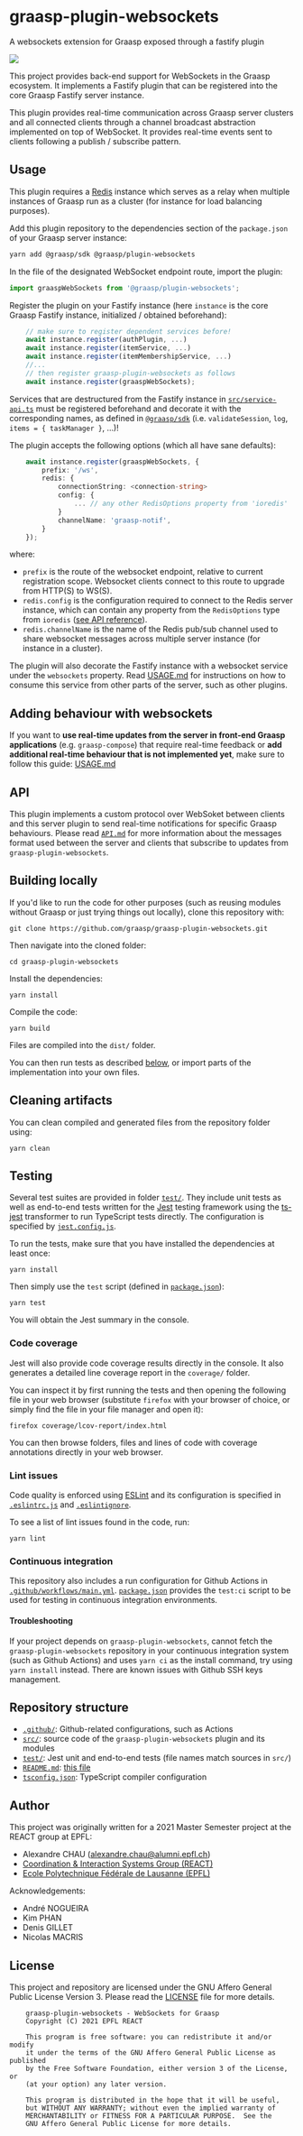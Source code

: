 # graasp-plugin-websockets

A websockets extension for Graasp exposed through a fastify plugin

![](https://img.shields.io/github/actions/workflow/status/graasp/graasp-plugin-websockets/main.yml?branch=main)

This project provides back-end support for WebSockets in the Graasp ecosystem. It implements a Fastify plugin that can be registered into the core Graasp Fastify server instance.

This plugin provides real-time communication across Graasp server clusters and all connected clients through a channel broadcast abstraction implemented on top of WebSocket. It provides real-time events sent to clients following a publish / subscribe pattern.

## Usage

This plugin requires a [Redis](https://redis.io/) instance which serves as a relay when multiple instances of Graasp run as a cluster (for instance for load balancing purposes).

Add this plugin repository to the dependencies section of the `package.json` of your Graasp server instance:

```sh
yarn add @graasp/sdk @graasp/plugin-websockets
```

In the file of the designated WebSocket endpoint route, import the plugin:

```ts
import graaspWebSockets from '@graasp/plugin-websockets';
```

Register the plugin on your Fastify instance (here `instance` is the core Graasp Fastify instance, initialized / obtained beforehand):

```ts
    // make sure to register dependent services before!
    await instance.register(authPlugin, ...)
    await instance.register(itemService, ...)
    await instance.register(itemMembershipService, ...)
    //...
    // then register graasp-plugin-websockets as follows
    await instance.register(graaspWebSockets);
```

Services that are destructured from the Fastify instance in [`src/service-api.ts`](src/service-api.ts) must be registered beforehand and decorate it with the corresponding names, as defined in [`@graasp/sdk`](https://github.com/graasp/graasp-sdk) (i.e. `validateSession`, `log`, `items = { taskManager }`, ...)!

The plugin accepts the following options (which all have sane defaults):

```ts
    await instance.register(graaspWebSockets, {
        prefix: '/ws',
        redis: {
            connectionString: <connection-string>
            config: {
                ... // any other RedisOptions property from 'ioredis'
            }
            channelName: 'graasp-notif',
        }
    });
```

where:

- `prefix` is the route of the websocket endpoint, relative to current registration scope. Websocket clients connect to this route to upgrade from HTTP(S) to WS(S).
- `redis.config` is the configuration required to connect to the Redis server instance, which can contain any property from the `RedisOptions` type from `ioredis` ([see API reference](https://luin.github.io/ioredis/index.html#RedisOptions)).
- `redis.channelName` is the name of the Redis pub/sub channel used to share websocket messages across multiple server instance (for instance in a cluster).

The plugin will also decorate the Fastify instance with a websocket service under the `websockets` property. Read [USAGE.md](USAGE.md) for instructions on how to consume this service from other parts of the server, such as other plugins.

## Adding behaviour with websockets

If you want to **use real-time updates from the server in front-end Graasp applications** (e.g. `graasp-compose`) that require real-time feedback or **add additional real-time behaviour that is not implemented yet**, make sure to follow this guide: [USAGE.md](USAGE.md)

## API

This plugin implements a custom protocol over WebSoket between clients and this server plugin to send real-time notifications for specific Graasp behaviours. Please read [`API.md`](API.md) for more information about the messages format used between the server and clients that subscribe to updates from `graasp-plugin-websockets`.

## Building locally

If you'd like to run the code for other purposes (such as reusing modules without Graasp or just trying things out locally), clone this repository with:

```
git clone https://github.com/graasp/graasp-plugin-websockets.git
```

Then navigate into the cloned folder:

```
cd graasp-plugin-websockets
```

Install the dependencies:

```
yarn install
```

Compile the code:

```
yarn build
```

Files are compiled into the `dist/` folder.

You can then run tests as described [below](#testing), or import parts of the implementation into your own files.

## Cleaning artifacts

You can clean compiled and generated files from the repository folder using:

```
yarn clean
```

## Testing

Several test suites are provided in folder [`test/`](test/). They include unit tests as well as end-to-end tests written for the [Jest](https://jestjs.io/) testing framework using the [ts-jest](https://kulshekhar.github.io/ts-jest/) transformer to run TypeScript tests directly. The configuration is specified by [`jest.config.js`](jest.config.js).

To run the tests, make sure that you have installed the dependencies at least once:

```
yarn install
```

Then simply use the `test` script (defined in [`package.json`](package.json)):

```
yarn test
```

You will obtain the Jest summary in the console.

### Code coverage

Jest will also provide code coverage results directly in the console. It also generates a detailed line coverage report in the `coverage/` folder.

You can inspect it by first running the tests and then opening the following file in your web browser (substitute `firefox` with your browser of choice, or simply find the file in your file manager and open it):

```
firefox coverage/lcov-report/index.html
```

You can then browse folders, files and lines of code with coverage annotations directly in your web browser.

### Lint issues

Code quality is enforced using [ESLint](https://eslint.org/) and its configuration is specified in [`.eslintrc.js`](.eslintrc.js) and [`.eslintignore`](.eslintignore).

To see a list of lint issues found in the code, run:

```
yarn lint
```

### Continuous integration

This repository also includes a run configuration for Github Actions in [`.github/workflows/main.yml`](.github/workflows/main.yml). [`package.json`](package.json) provides the `test:ci` script to be used for testing in continuous integration environments.

#### Troubleshooting

If your project depends on `graasp-plugin-websockets`, cannot fetch the `graasp-plugin-websockets` repository in your continuous integration system (such as Github Actions) and uses `yarn ci` as the install command, try using `yarn install` instead. There are known issues with Github SSH keys management.

## Repository structure

- [`.github/`](.github/): Github-related configurations, such as Actions
- [`src/`](src/): source code of the `graasp-plugin-websockets` plugin and its modules
- [`test/`](test/): Jest unit and end-to-end tests (file names match sources in `src/`)
- [`README.md`](README.md): [this file](README.md)
- [`tsconfig.json`](tsconfig.json): TypeScript compiler configuration

## Author

This project was originally written for a 2021 Master Semester project at the REACT group at EPFL:

- Alexandre CHAU (alexandre.chau@alumni.epfl.ch)
- [
  Coordination & Interaction Systems Group (REACT)](https://www.epfl.ch/labs/react/)
- [Ecole Polytechnique Fédérale de Lausanne (EPFL)](https://www.epfl.ch/)

Acknowledgements:

- André NOGUEIRA
- Kim PHAN
- Denis GILLET
- Nicolas MACRIS

## License

This project and repository are licensed under the GNU Affero General Public License Version 3. Please read the [LICENSE](LICENSE) file for more details.

```
    graasp-plugin-websockets - WebSockets for Graasp
    Copyright (C) 2021 EPFL REACT

    This program is free software: you can redistribute it and/or modify
    it under the terms of the GNU Affero General Public License as published
    by the Free Software Foundation, either version 3 of the License, or
    (at your option) any later version.

    This program is distributed in the hope that it will be useful,
    but WITHOUT ANY WARRANTY; without even the implied warranty of
    MERCHANTABILITY or FITNESS FOR A PARTICULAR PURPOSE.  See the
    GNU Affero General Public License for more details.
```
